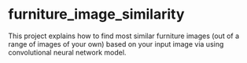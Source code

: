 # furniture_image_similarity
This project explains how to find most similar furniture images (out of a range of images of your own) based on your input image via using convolutional neural network model.
